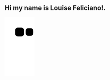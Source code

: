## Hi my name is Louise Feliciano!.

<div> 
 

  ![Snake animation](https://github.com/rafaballerini/rafaballerini/blob/output/github-contribution-grid-snake.svg)
 
</div>
